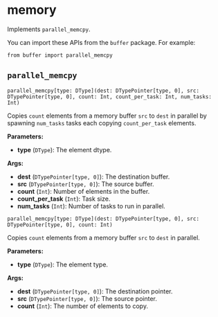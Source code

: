 # memory

Implements `parallel_memcpy`.

You can import these APIs from the `buffer` package. For example:

```
from buffer import parallel_memcpy
```

## `parallel_memcpy`

`parallel_memcpy[type: DType](dest: DTypePointer[type, 0], src: DTypePointer[type, 0], count: Int, count_per_task: Int, num_tasks: Int)`

Copies `count` elements from a memory buffer `src` to `dest` in parallel by spawning `num_tasks` tasks each copying `count_per_task` elements.

**Parameters:**

- ​**type** (`DType`): The element dtype.

**Args:**

- ​**dest** (`DTypePointer[type, 0]`): The destination buffer.
- ​**src** (`DTypePointer[type, 0]`): The source buffer.
- ​**count** (`Int`): Number of elements in the buffer.
- ​**count\_per\_task** (`Int`): Task size.
- ​**num\_tasks** (`Int`): Number of tasks to run in parallel.

`parallel_memcpy[type: DType](dest: DTypePointer[type, 0], src: DTypePointer[type, 0], count: Int)`

Copies `count` elements from a memory buffer `src` to `dest` in parallel.

**Parameters:**

- ​**type** (`DType`): The element type.

**Args:**

- ​**dest** (`DTypePointer[type, 0]`): The destination pointer.
- ​**src** (`DTypePointer[type, 0]`): The source pointer.
- ​**count** (`Int`): The number of elements to copy.